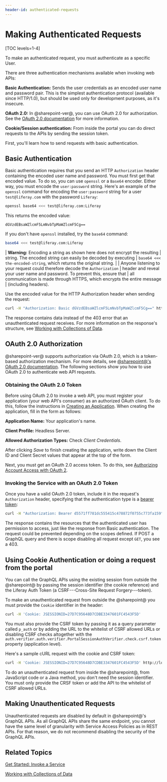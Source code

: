 ```yaml
---
header-id: authenticated-requests
---
```


# Making Authenticated Requests

[TOC levels=1-4]

To make an authenticated request, you must authenticate as a specific User. 

There are three authentication mechanisms available when invoking web APIs: 

**Basic Authentication:** Sends the user credentials as an encoded user name and
password pair. This is the simplest authentication protocol (available since
HTTP/1.0), but should be used only for development purposes, as it's insecure. 

**OAuth 2.0:** In @sharepoint-ver@, you can use OAuth 2.0 for authorization. See
the [OAuth 2.0 documentation](/docs/7-2/deploy/-/knowledge_base/d/oauth-2-0) for
more information. 

**Cookie/Session authentication:** From inside the portal you can do direct
requests to the APIs by sending the session token.

First, you'll learn how to send requests with basic authentication. 

## Basic Authentication

Basic authentication requires that you send an HTTP `Authorization` header
containing the encoded user name and password. You must first get that encoded
value. To do so, you can use `openssl` or a `Base64` encoder. Either way, you
must encode the `user:password` string. Here's an example of the `openssl`
command for encoding the `user:password` string for a user `test@liferay.com`
with the password `Liferay`: 

```bash
openssl base64 <<< test@liferay.com:Liferay
```

This returns the encoded value: 

    dGVzdEBsaWZlcmF5LmNvbTpMaWZlcmF5Cg==

If you don't have `openssl` installed, try the `base64` command: 

```bash
base64 <<< test@liferay.com:Liferay
```

| **Warning:** Encoding a string as shown here does not encrypt the resulting 
| string. The encoded string can easily be decoded by executing 
| `base64 <<< the-encoded-string`, which returns the original string. 
| 
| Anyone listening to your request could therefore decode the `Authorization` 
| header and reveal your user name and password. To prevent this, ensure that 
| all communication is made through HTTPS, which encrypts the entire message 
| (including headers). 

Use the encoded value for the HTTP Authorization header when sending the
request: 

```bash
curl -H "Authorization: Basic dGVzdEBsaWZlcmF5LmNvbTpMaWZlcmF5Cg==" http://localhost:8080/o/graphql ...
```

The response contains data instead of the 403 error that an unauthenticated
request receives. For more information on the response's structure, see 
[Working with Collections of Data](/docs/7-2/frameworks/-/knowledge_base/f/working-with-collections-of-data). 

## OAuth 2.0 Authorization

@sharepoint-ver@ supports authorization via OAuth 2.0, which is a token-based
authorization mechanism. For more details, see 
[@sharepoint@'s OAuth 2.0 documentation](/docs/7-2/deploy/-/knowledge_base/d/oauth-2-0). The following
sections show you how to use OAuth 2.0 to authenticate web API requests. 

### Obtaining the OAuth 2.0 Token

Before using OAuth 2.0 to invoke a web API, you must register your application
(your web API's consumer) as an authorized OAuth client. To do this, follow the
instructions in [Creating an Application](/docs/7-2/deploy/-/knowledge_base/d/oauth-2-0#creating-an-application).
When creating the application, fill in the form as follows: 

**Application Name:** Your application's name. 

**Client Profile:** Headless Server. 

**Allowed Authorization Types:** Check *Client Credentials*. 

After clicking *Save* to finish creating the application, write down the Client
ID and Client Secret values that appear at the top of the form. 

Next, you must get an OAuth 2.0 access token. To do this, see 
[Authorizing Account Access with OAuth 2](/docs/7-2/deploy/-/knowledge_base/d/authorizing-account-access-with-oauth2). 

### Invoking the Service with an OAuth 2.0 Token

Once you have a valid OAuth 2.0 token, include it in the request's
`Authorization` header, specifying that the authentication type is a 
[bearer token](https://tools.ietf.org/html/rfc6750):

```bash
curl -H "Authorization: Bearer d5571ff781dc555415c478872f0755c773fa159" http://localhost:8080/o/graphql
```

The response contains the resources that the authenticated user has permission
to access, just like the response from Basic authentication. The request could
be prevented depending on the scopes defined. If POST a GraphQL query
and there is scope disabling all request except `GET`, you see a 403. 

## Using Cookie Authentication or doing a request from the portal

You can call the GraphQL APIs using the existing session from outside the
@sharepoint@ by passing the session identifier (the cookie reference) and the
Liferay Auth Token (a CSRF---Cross-Site Request Forgery---token).

To make an unauthenticated request from outside the @sharepoint@ you must
provide the `Cookie` identifier in the header: 

```bash
curl -H 'Cookie: JSESSIONID=27D7C95648D7CDBE3347601FC4543F5D'
```

You must also provide the CSRF token by passing it as a query parameter
called `p_auth` or by adding the URL to the whitelist of CSRF allowed URLs or disabling CSRF
checks altogether with the `auth.verifier.auth.verifier.PortalSessionAuthVerifier.check.csrf.token` property (application level).

Here's a sample cURL request with the cookie and CSRF token:

```bash
curl -H 'Cookie: JSESSIONID=27D7C95648D7CDBE3347601FC4543F5D' http://localhost:8080/o/graphql?p_auth=O4dCU1Mj
```
 
To do an unauthenticated request from inside the @sharepoint@, from JavaScript code
or a Java method, you don't need the session identifier. You must only provide
the CRSF token or add the API to the whitelist of CSRF allowed URLs.

## Making Unauthenticated Requests

Unauthenticated requests are disabled by default in @sharepoint@'s GraphQL APIs. As
all GraphQL APIs share the same endpoint, you cannot have the same level of
granularity with Service Access Policies as in REST APIs. For that reason, we do
not recommend disabling the security of the GraphQL APIs.

## Related Topics

[Get Started: Invoke a Service](/docs/7-2/frameworks/-/knowledge_base/f/get-started-invoke-a-service)

[Working with Collections of Data](/docs/7-2/frameworks/-/knowledge_base/f/working-with-collections-of-data)
